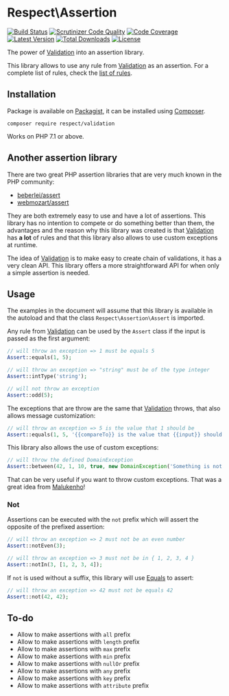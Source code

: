 # Respect\Assertion

[![Build Status](https://img.shields.io/travis/Respect/Assertion/master.svg?style=flat-square)](http://travis-ci.org/Respect/Assertion)
[![Scrutinizer Code Quality](https://img.shields.io/scrutinizer/g/Respect/Assertion/master.svg?style=flat-square)](https://scrutinizer-ci.com/g/Respect/Assertion/?branch=master)
[![Code Coverage](https://img.shields.io/scrutinizer/coverage/g/Respect/Assertion/master.svg?style=flat-square)](https://scrutinizer-ci.com/g/Respect/Assertion/?branch=master)
[![Latest Version](https://img.shields.io/packagist/v/respect/assertion.svg?style=flat-square)](https://packagist.org/packages/respect/assertion)
[![Total Downloads](https://img.shields.io/packagist/dt/respect/assertion.svg?style=flat-square)](https://packagist.org/packages/respect/assertion)
[![License](https://img.shields.io/packagist/l/respect/assertion.svg?style=flat-square)](https://packagist.org/packages/respect/assertion)

The power of [Validation][] into an assertion library.

This library allows to use any rule from [Validation][] as an assertion. For a
complete list of rules, check the [list of rules][].

## Installation

Package is available on [Packagist][], it can be installed using [Composer][].

```shell
composer require respect/validation
```

Works on PHP 7.1 or above.

## Another assertion library

There are two great PHP assertion libraries that are very much known in the PHP
community:

- [beberlei/assert][]
- [webmozart/assert][]

They are both extremely easy to use and have a lot of assertions. This library
has no intention to compete or do something better than them, the advantages and
the reason why this library was created is that [Validation][] has **a lot** of
rules and that this library also allows to use custom exceptions at runtime.

The idea of [Validation][] is to make easy to create chain of validations, it
has a very clean API. This library offers a more straightforward API for when
only a simple assertion is needed.

## Usage

The examples in the document will assume that this library is available in the
autoload and that the class `Respect\Assertion\Assert` is imported.

Any rule from [Validation][] can be used by the `Assert` class if the input is
passed as the first argument:

```php
// will throw an exception => 1 must be equals 5
Assert::equals(1, 5);

// will throw an exception => "string" must be of the type integer
Assert::intType('string');

// will not throw an exception
Assert::odd(5);
```

The exceptions that are throw are the same that [Validation][] throws, that also
allows message customization:

```php
// will throw an exception => 5 is the value that 1 should be
Assert::equals(1, 5, '{{compareTo}} is the value that {{input}} should be');
```

This library also allows the use of custom exceptions:

```php
// will throw the defined DomainException
Assert::between(42, 1, 10, true, new DomainException('Something is not right'));
```

That can be very useful if you want to throw custom exceptions. That was a great
idea from [Malukenho][]!

### Not

Assertions can be executed with the `not` prefix which will assert the opposite
of the prefixed assertion:

```php
// will throw an exception => 2 must not be an even number
Assert::notEven(3);

// will throw an exception => 3 must not be in { 1, 2, 3, 4 }
Assert::notIn(3, [1, 2, 3, 4]);
```

If `not` is used without a suffix, this library will use [Equals][] to assert:

```php
// will throw an exception => 42 must not be equals 42
Assert::not(42, 42);
```

## To-do

- Allow to make assertions with `all` prefix
- Allow to make assertions with `length` prefix
- Allow to make assertions with `max` prefix
- Allow to make assertions with `min` prefix
- Allow to make assertions with `nullOr` prefix
- Allow to make assertions with `any` prefix
- Allow to make assertions with `key` prefix
- Allow to make assertions with `attribute` prefix

[beberlei/assert]: https://github.com/beberlei/assert
[Composer]: http://getcomposer.org
[Equals]: http://respect.github.io/Validation/docs/equals
[list of rules]: http://respect.github.io/Validation/docs/validators
[Malukenho]: https://github.com/malukenho
[Packagist]: http://packagist.org/packages/respect/assertion
[Validation]: http://respect.github.io/Validation
[webmozart/assert]: https://github.com/webmozart/assert

